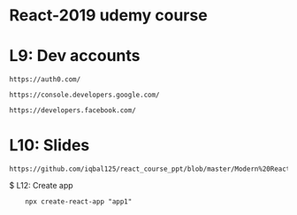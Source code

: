 # React-2019 udemy course 

# L9: Dev accounts

    https://auth0.com/ 

    https://console.developers.google.com/

    https://developers.facebook.com/

# L10: Slides

    https://github.com/iqbal125/react_course_ppt/blob/master/Modern%20React%20PP.pdf

$ L12: Create app 
    
        npx create-react-app "app1"